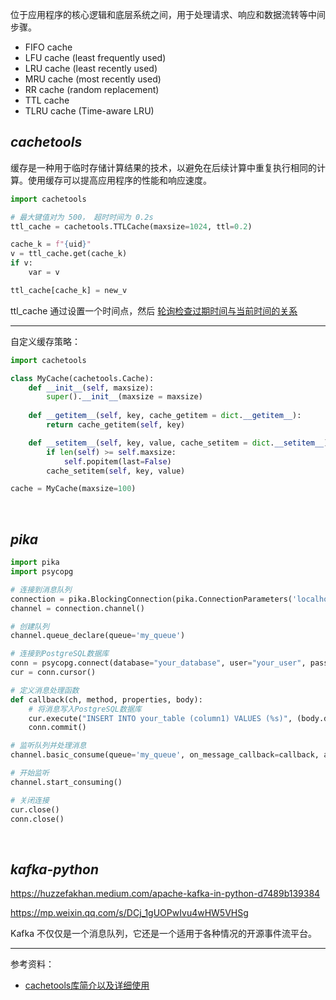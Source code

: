 
位于应用程序的核心逻辑和底层系统之间，用于处理请求、响应和数据流转等中间步骤。

- FIFO cache
- LFU cache (least frequently used)
- LRU cache (least recently used)
- MRU cache (most recently used)
- RR cache (random replacement)
- TTL cache
- TLRU cache (Time-aware LRU)



## _cachetools_

缓存是一种用于临时存储计算结果的技术，以避免在后续计算中重复执行相同的计算。使用缓存可以提高应用程序的性能和响应速度。

```python
import cachetools

# 最大键值对为 500， 超时时间为 0.2s
ttl_cache = cachetools.TTLCache(maxsize=1024, ttl=0.2)

cache_k = f"{uid}"
v = ttl_cache.get(cache_k)
if v:
    var = v

ttl_cache[cache_k] = new_v
```

ttl_cache 通过设置一个时间点，然后 <u> 轮询检查过期时间与当前时间的关系 </u>


-------------

自定义缓存策略：

```python
import cachetools

class MyCache(cachetools.Cache):
    def __init__(self, maxsize):
        super().__init__(maxsize = maxsize)
    
    def __getitem__(self, key, cache_getitem = dict.__getitem__):
        return cache_getitem(self, key)

    def __setitem__(self, key, value, cache_setitem = dict.__setitem__):
        if len(self) >= self.maxsize:
            self.popitem(last=False)
        cache_setitem(self, key, value)

cache = MyCache(maxsize=100)
```



</br>

## _pika_



```python
import pika
import psycopg

# 连接到消息队列
connection = pika.BlockingConnection(pika.ConnectionParameters('localhost'))
channel = connection.channel()

# 创建队列
channel.queue_declare(queue='my_queue')

# 连接到PostgreSQL数据库
conn = psycopg.connect(database="your_database", user="your_user", password="your_password", host="your_host", port="your_port")
cur = conn.cursor()

# 定义消息处理函数
def callback(ch, method, properties, body):
    # 将消息写入PostgreSQL数据库
    cur.execute("INSERT INTO your_table (column1) VALUES (%s)", (body.decode('utf-8'),))
    conn.commit()

# 监听队列并处理消息
channel.basic_consume(queue='my_queue', on_message_callback=callback, auto_ack=True)

# 开始监听
channel.start_consuming()

# 关闭连接
cur.close()
conn.close()
```

</br>

## _kafka-python_


https://huzzefakhan.medium.com/apache-kafka-in-python-d7489b139384

https://mp.weixin.qq.com/s/DCj_1gUOPwIvu4wHW5VHSg


Kafka 不仅仅是一个消息队列，它还是一个适用于各种情况的开源事件流平台。



--------------

参考资料：
- [cachetools库简介以及详细使用](https://developer.aliyun.com/article/1207758)